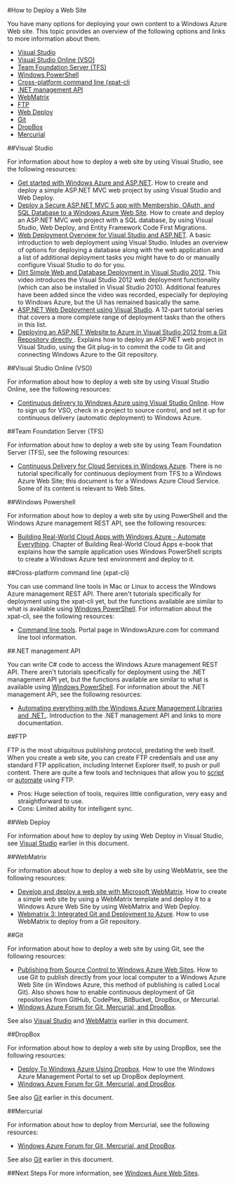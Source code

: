 <properties linkid="manage-services-how-to-deploy-websites" urlDisplayName="How to deploy" pageTitle="How to deploy web sites - Windows Azure service management" metaKeywords="Azure deploying web site" description="Learn how to deploy a web site." metaCanonical="" services="web-sites" documentationCenter="" title="How to Deploy a Web Site" authors="tdykstra"  solutions="" writer="tdykstra" manager="wpickett" editor="mollybos"  />

#How to Deploy a Web Site

You have many options for deploying your own content to a Windows Azure Web site.  This topic provides an overview of the following options and links to more information about them.

* [Visual Studio](#vs)
* [Visual Studio Online (VSO)](#vso)
* [Team Foundation Server (TFS)](#tfs)
* [Windows PowerShell](#powershell)
* [Cross-platform command line (xpat-cli](#cli)
* [.NET management API](#api)
* [WebMatrix](#webmatrix)
* [FTP](#ftp)
* [Web Deploy](#webdeploy)
* [Git](#git)
* [DropBox](#dropbox)
* [Mercurial](#mercurial)

##<a name="vs"></a>Visual Studio

For information about how to deploy a web site by using Visual Studio, see the following resources:

* [Get started with Windows Azure and ASP.NET](/en-us/develop/net/tutorials/get-started/). How to create and deploy a simple ASP.NET MVC web project by using Visual Studio and Web Deploy.
* [Deploy a Secure ASP.NET MVC 5 app with Membership, OAuth, and SQL Database to a Windows Azure Web Site](/en-us/develop/net/tutorials/web-site-with-sql-database/). How to create and deploy an ASP.NET MVC web project with a SQL database, by using Visual Studio, Web Deploy, and Entity Framework Code First Migrations.
* [Web Deployment Overview for Visual Studio and ASP.NET](http://msdn.microsoft.com/en-us/library/dd394698.aspx). A basic introduction to web deployment using Visual Studio. Inludes an overview of options for deploying a database along with the web application and a list of additional deployment tasks you might have to do or manually configure Visual Studio to do for you.
* [Dirt Simple Web and Database Deployment in Visual Studio 2012](http://channel9.msdn.com/Shows/Web+Camps+TV/Dirt-Simple-Web-and-Database-Deployment-in-Visual-Studio-11). This video  introduces the Visual Studio 2012 web deployment functionality (which can also be installed in Visual Studio 2010). Additional features have been added since the video was recorded, especially for deploying to Windows Azure, but the UI has remained basically the same.
* [ASP.NET Web Deployment using Visual Studio](http://www.asp.net/mvc/tutorials/deployment/visual-studio-web-deployment/introduction). A 12-part tutorial series that covers a more complete range of deployment tasks than the others in this list. 
* [Deploying an ASP.NET Website to Azure in Visual Studio 2012 from a Git Repository directly ](http://www.dotnetcurry.com/ShowArticle.aspx?ID=881). Explains how to deploy an ASP.NET web project in Visual Studio, using the Git plug-in to commit the code to Git and connecting Windows Azure to the Git repository.

##<a name="vso"></a>Visual Studio Online (VSO)

For information about how to deploy a web site by using Visual Studio Online, see the following resources:

* [Continuous delivery to Windows Azure using Visual Studio Online](/en-us/develop/net/common-tasks/publishing-with-tfs/). How to sign up for VSO, check in a project to source control, and set it up for continuous delivery (automatic deployment) to Windows Azure. 

##<a name="tfs"></a>Team Foundation Server (TFS)

For information about how to deploy a web site by using Team Foundation Server (TFS), see the following resources:

* [Continuous Delivery for Cloud Services in Windows Azure](/en-us/develop/net/common-tasks/continuous-delivery/). There is no tutorial specifically for continuous deployment from TFS to a Windows Azure Web Site; this document is for a Windows Azure Cloud Service. Some of its content is relevant to Web Sites.

##<a name="powershell"></a>Windows Powershell

For information about how to deploy a web site by using PowerShell and the Windows Azure management REST API, see the following resources:

* [Building Real-World Cloud Apps with Windows Azure - Automate Everything](http://asp.net/aspnet/overview/developing-apps-with-windows-azure/building-real-world-cloud-apps-with-windows-azure/automate-everything). Chapter of Building Real-World Cloud Apps e-book that explains how the sample application uses Windows PowerShell scripts to create a Windows Azure test environment and deploy to it.

##<a name="cli"></a>Cross-platform command line (xpat-cli)

You can use command line tools in Mac or Linux to access the Windows Azure management REST API. There aren't tutorials specifically for deployment using the xpat-cli yet, but the functions available are similar to what is available using [Windows PowerShell](#powershell).  For information about the xpat-cli, see the following resources:

* [Command line tools](/en-us/downloads/#cmd-line-tools). Portal page in WindowsAzure.com for command line tool information.

##<a name="api"></a>.NET management API

You can write C# code to access the Windows Azure management REST API. There aren't tutorials specifically for deployment using the .NET management API yet, but the functions available are similar to what is available using [Windows PowerShell](#powershell).  For information about the .NET management APi, see the following resources:

* [Automating everything with the Windows Azure Management Libraries and .NET.](http://www.hanselman.com/blog/PennyPinchingInTheCloudAutomatingEverythingWithTheWindowsAzureManagementLibrariesAndNET.aspx). Introduction to the .NET management API and links to more documentation.

##<a name="ftp"></a>FTP

FTP is the most ubiquitous publishing protocol, predating the web itself. When you create a web site, you can create FTP credentials and use any standard FTP application, including Internet Explorer itself, to push or pull content. There are quite a few tools and techniques that allow you to [script](http://support.microsoft.com/kb/96269) or [automate](http://support.microsoft.com/kb/96269) using FTP. 

* Pros: Huge selection of tools, requires little configuration, very easy and straightforward to use.
* Cons: Limited ability for intelligent sync.

##<a name="webdeploy"></a>Web Deploy

For information about how to deploy by using Web Deploy in Visual Studio, see [Visual Studio](#vs) earlier in this document.

##<a name="webmatrix"></a>WebMatrix

For information about how to deploy a web site by using WebMatrix, see the following resources:

* [Develop and deploy a web site with Microsoft WebMatrix](/en-us/develop/net/tutorials/website-with-webmatrix/). How to create a simple web site by using a WebMatrix template and deploy it to a Windows Azure Web Site by using WebMatrix and Web Deploy.
* [Webmatrix 3: Integrated Git and Deployment to Azure](http://www.codeproject.com/Articles/577581/Webmatrixplus3-3aplusIntegratedplusGitplusandplusD). How to use WebMatrix to deploy from a Git repository.

##<a name="git"></a>Git

For information about how to deploy a web site by using Git, see the following resources:

* [Publishing from Source Control to Windows Azure Web Sites](/en-us/develop/net/common-tasks/publishing-with-git/). How to use Git to publish directly from your local computer to a Windows Azure Web Site (in Windows Azure, this method of publishing is called Local Git). Also shows how to enable continuous deployment of Git repositories from GitHub, CodePlex, BitBucket, DropBox, or Mercurial.
* [Windows Azure Forum for Git, Mercurial, and DropBox](http://social.msdn.microsoft.com/Forums/windowsazure/en-US/home?forum=azuregit).

See also [Visual Studio](#vs) and [WebMatrix](#webmatrix) earlier in this document.

##<a name="dropbox"></a>DropBox

For information about how to deploy a web site by using DropBox, see the following resources:

* [Deploy To Windows Azure Using Dropbox](http://blogs.msdn.com/b/windowsazure/archive/2013/03/19/new-deploy-to-windows-azure-web-sites-from-dropbox.aspx). How to use the Windows Azure Management Portal to set up DropBox deployment.
* [Windows Azure Forum for Git, Mercurial, and DropBox](http://social.msdn.microsoft.com/Forums/windowsazure/en-US/home?forum=azuregit).

See also [Git](#git) earlier in this document.

##<a name="mercurial"></a>Mercurial

For information about how to deploy from Mercurial, see the following resources:

* [Windows Azure Forum for Git, Mercurial, and DropBox](http://social.msdn.microsoft.com/Forums/windowsazure/en-US/home?forum=azuregit).

See also [Git](#git) earlier in this document.

##<a name="nextsteps"></a>Next Steps
For more information, see [Windows Aure Web Sites](/en-us/documentation/services/web-sites/).
